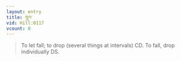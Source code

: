 ```yaml
---
layout: entry
title: ཁྲུལ་
vid: Hill:0117
vcount: 0
---
```


> To let fall; to drop (several things at intervals) CD\.
 To fall, drop individually DS\.


